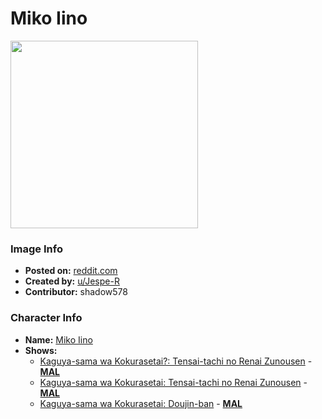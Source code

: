 # Miko Iino

<img src="https://raw.githubusercontent.com/shadow578/Project-Padoru/master/Padoru/U_Jespe-R/love-is-war-miko-iino.png" height="300">

### Image Info
* **Posted on:**     [reddit.com](https://www.reddit.com/r/Padoru/comments/f5xvel/daily_padoru_49_miko_iino_kaguyasama_love_is_war/)
* **Created by:**    [u/Jespe-R](https://github.com/shadow578/Project-Padoru/blob/master/table-of-contents/creators/uJespeR.md)
* **Contributor:**   shadow578

### Character Info
* **Name:**   [Miko Iino](https://myanimelist.net/character/152052)
* **Shows:**
  * [Kaguya-sama wa Kokurasetai?: Tensai-tachi no Renai Zunousen](https://github.com/shadow578/Project-Padoru/blob/master/table-of-contents/shows/KaguyasamawaKokurasetaiTensaitachinoRenaiZunousen.md) - [__MAL__](https://myanimelist.net/anime/40591/Kaguya-sama_wa_Kokurasetai__Tensai-tachi_no_Renai_Zunousen)
  * [Kaguya-sama wa Kokurasetai: Tensai-tachi no Renai Zunousen](https://github.com/shadow578/Project-Padoru/blob/master/table-of-contents/shows/KaguyasamawaKokurasetaiTensaitachinoRenaiZunousen.md) - [__MAL__](https://myanimelist.net/manga/90125/Kaguya-sama_wa_Kokurasetai__Tensai-tachi_no_Renai_Zunousen)
  * [Kaguya-sama wa Kokurasetai: Doujin-ban](https://github.com/shadow578/Project-Padoru/blob/master/table-of-contents/shows/KaguyasamawaKokurasetaiDoujinban.md) - [__MAL__](https://myanimelist.net/manga/114871/Kaguya-sama_wa_Kokurasetai__Doujin-ban)



